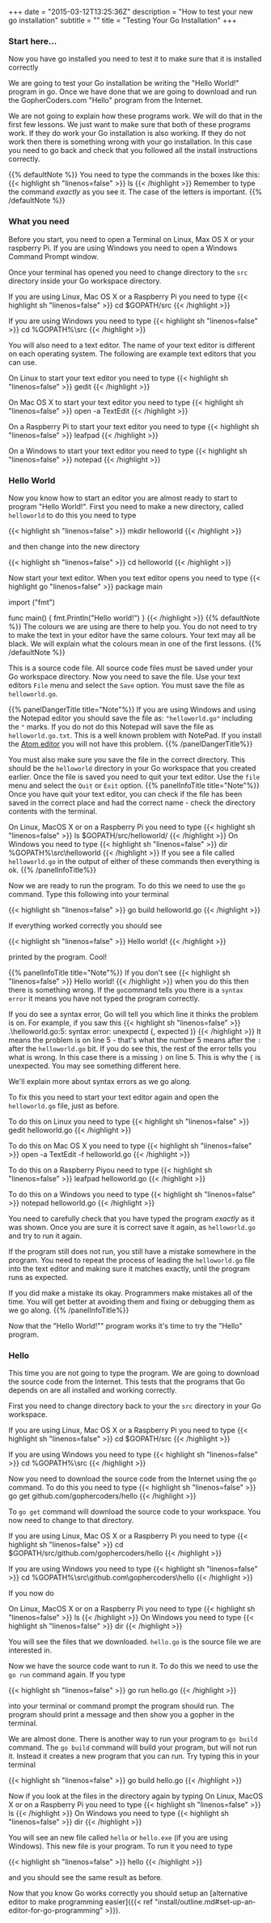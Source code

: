 +++
date = "2015-03-12T13:25:36Z"
description = "How to test your new go installation"
subtitle = ""
title = "Testing Your Go Installation"
+++
### Start here...
Now you have go installed you need to test it to make sure that it is installed
correctly

We are going to test your Go installation be writing the "Hello World!" program
in go. Once we have done that we are going to download and run the GopherCoders.com
"Hello" program from the Internet.

We are not going to explain how these programs work. We will do that in the
first few lessons. We just want to make sure that both of these programs work.
If they do work your Go installation is also working. If they do not work then
there is something wrong with your go installation. In this case you need to go
back and check that you followed all the install instructions correctly.

{{% defaultNote %}}
You need to type the commands in the boxes like this:
{{< highlight  sh "linenos=false" >}}
ls
{{< /highlight >}}
Remember to type the command _exactly_ as you see it. The case of
the letters is important.
{{% /defaultNote %}}

### What you need
Before you start, you need to open a Terminal on Linux, Max OS X or your
raspberry Pi. If you are using Windows you need to open a Windows Command Prompt
window.

Once your terminal has opened you need to change directory to the `src`
directory inside your Go workspace directory.

If you are using Linux, Mac OS X or a Raspberry Pi you need to type
{{< highlight  sh "linenos=false" >}}
cd $GOPATH/src
{{< /highlight >}}

If you are using Windows you need to type
{{< highlight  sh "linenos=false" >}}
cd %GOPATH%\src
{{< /highlight >}}

You will also need to a text editor. The name of your text editor is different on
each operating system. The following are example text editors that you can use.

On Linux to start your text editor you need to type
{{< highlight  sh "linenos=false" >}}
gedit
{{< /highlight >}}

On Mac OS X to start your text editor you need to type
{{< highlight  sh "linenos=false" >}}
open -a TextEdit
{{< /highlight >}}

On a Raspberry Pi to start your text editor you need to type
{{< highlight  sh "linenos=false" >}}
leafpad
{{< /highlight >}}

On a Windows to start your text editor you need to type
{{< highlight  sh "linenos=false" >}}
notepad
{{< /highlight >}}

### Hello World
Now you know how to start an editor you are almost ready to start to program
"Hello World!". First you need to make a new directory, called `helloworld`
to do this you need to type

{{< highlight  sh "linenos=false" >}}
mkdir helloworld
{{< /highlight >}}

and then change into the new directory

{{< highlight  sh "linenos=false" >}}
cd helloworld
{{< /highlight >}}

Now start your text editor. When you text editor opens you need to type
{{< highlight  go "linenos=false" >}}
package main

import ("fmt")

func main() {
    fmt.Println("Hello world!")
}
{{< /highlight >}}
{{% defaultNote %}}
The colours we are using are there to help you. You do not need to try to
make the text in your editor have the same colours. Your text may all
be black.
We will explain what the colours mean in one of the first lessons.
{{% /defaultNote %}}

This is a source code file. All source code files must be saved under your
Go workspace directory. Now you need to save the file. Use your text editors
`File` menu and select the `Save` option. You must save the file as `helloworld.go`.

{{% panelDangerTitle title="Note"%}}
If you are using Windows and using the Notepad editor you should save the file as:
`"helloworld.go"` including the `"` marks. If you do not do this Notepad will save
the file as `helloworld.go.txt`. This is a well known problem with NotePad.
If you install the [Atom editor](/install/atom/windows/) you will not have this
problem.
{{% /panelDangerTitle%}}

You must also make sure you save the file in the correct directory. This should
be the `helloworld` directory in your Go workspace that you created earlier.
Once the file is saved you need to quit your text editor. Use the `file` menu and
select the `Quit` or `Exit` option.
{{% panelInfoTitle title="Note"%}}
Once you have quit your text editor, you can check if the file has been saved in the
correct place and had the correct name - check the directory contents with the terminal.

On Linux, MacOS X or on a Raspberry Pi you need to type
{{< highlight  sh "linenos=false" >}}
ls $GOPATH/src/helloworld/
{{< /highlight >}}
On Windows you need to type
{{< highlight  sh "linenos=false" >}}
dir %GOPATH%\src\helloworld
{{< /highlight >}}
If you see a file called `helloworld.go` in the output of either of these commands
then everything is ok.
{{% /panelInfoTitle%}}

Now we are ready to run the program. To do this we need to use the `go` command.
Type this following into your terminal

{{< highlight  sh "linenos=false" >}}
go build helloworld.go
{{< /highlight >}}

If everything worked correctly you should see

{{< highlight  sh "linenos=false" >}}
Hello world!
{{< /highlight >}}

printed by the program. Cool!

{{% panelInfoTitle title="Note"%}}
If you don't see
{{< highlight  sh "linenos=false" >}}
Hello world!
{{< /highlight >}}
when you do this then there is something wrong. If the `go`command tells you
there is a `syntax error` it means you have not typed the program correctly.

If you do see a syntax error, Go will tell you which line it thinks the
problem is on. For example, if you saw this
{{< highlight  sh "linenos=false" >}}
.\helloworld.go:5: syntax error: unexpectd {, expected )}
{{< /highlight >}}
It means the problem is on line 5 - that's what the number 5 means after the `:`
after the `helloworld.go` bit. If you do see this, the rest of the error tells you
what is wrong. In this case there is a missing `)` on line 5. This is why the
`{` is unexpected. You may see something different here.

We'll explain more about syntax errors as we go along.

To fix this you need to start your text editor again and open the `helloworld.go`
file, just as before.

To do this on Linux you need to type
{{< highlight  sh "linenos=false" >}}
gedit helloworld.go
{{< /highlight >}}

To do this on Mac OS X you need to type
{{< highlight  sh "linenos=false" >}}
open -a TextEdit -f helloworld.go
{{< /highlight >}}

To do this on a Raspberry Piyou need to type
{{< highlight  sh "linenos=false" >}}
leafpad helloworld.go
{{< /highlight >}}

To do this on a Windows you need to type
{{< highlight  sh "linenos=false" >}}
notepad helloworld.go
{{< /highlight >}}

You need to carefully check that you have typed the program _exactly_ as it
was shown. Once you are sure it is correct save it again, as `helloworld.go`
and try to run it again.

If the program still does not run, you still have a mistake somewhere in the
program. You need to repeat the process of leading the `helloworld.go` file
into the text editor and making sure it matches exactly, until the program runs
as expected.

If you did make a mistake its okay. Programmers make mistakes all of the time.
You will get better at avoiding them and fixing or debugging them as we go along.
{{% /panelInfoTitle%}}

Now that the "Hello World!"" program works it's time to try the "Hello" program.

### Hello

This time you are not going to type the program. We are going to download the
source code from the Internet. This tests that the programs that Go depends on
are all installed and working correctly.

First you need to change directory back to your the `src` directory in your
Go workspace.

If you are using Linux, Mac OS X or a Raspberry Pi you need to type
{{< highlight  sh "linenos=false" >}}
cd $GOPATH/src
{{< /highlight >}}

If you are using Windows you need to type
{{< highlight  sh "linenos=false" >}}
cd %GOPATH%\src
{{< /highlight >}}

Now you need to download the source code from the Internet using the `go` command.
To do this you need to type
{{< highlight  sh "linenos=false" >}}
go get github.com/gophercoders/hello
{{< /highlight >}}

To `go get` command will download the source code to your workspace. You now need
to change to that directory.

If you are using Linux, Mac OS X or a Raspberry Pi you need to type
{{< highlight  sh "linenos=false" >}}
cd $GOPATH/src/github.com/gophercoders/hello
{{< /highlight >}}

If you are using Windows you need to type
{{< highlight  sh "linenos=false" >}}
cd %GOPATH%\src\github.com\gophercoders\hello
{{< /highlight >}}

If you now do

On Linux, MacOS X or on a Raspberry Pi you need to type
{{< highlight  sh "linenos=false" >}}
ls
{{< /highlight >}}
On Windows you need to type
{{< highlight  sh "linenos=false" >}}
dir
{{< /highlight >}}

You will see the files that we downloaded. `hello.go` is the source file we are
interested in.

Now we have the source code want to run it. To do this we need to use the `go run`
command again. If you type

{{< highlight  sh "linenos=false" >}}
go run hello.go
{{< /highlight >}}

into your terminal or command prompt the program should run. The program
should print a message and then show you a gopher in the terminal.

We are almost done. There is another way to run your program to `go build` command.
The `go build` command will build your program, but will not run it. Instead it
creates a new program that you can run. Try typing this in your terminal

{{< highlight  sh "linenos=false" >}}
go build hello.go
{{< /highlight >}}

Now if you look at the files in the directory again by typing
On Linux, MacOS X or on a Raspberry Pi you need to type
{{< highlight  sh "linenos=false" >}}
ls
{{< /highlight >}}
On Windows you need to type
{{< highlight  sh "linenos=false" >}}
dir
{{< /highlight >}}

You will see an new file called `hello` or `hello.exe` (if you are using Windows).
This new file is your program. To run it you need to type

{{< highlight  sh "linenos=false" >}}
hello
{{< /highlight >}}

and you should see the same result as before.

Now that you know Go works correctly you should setup an [alternative editor
to make programming easier]({{< ref "install/outline.md#set-up-an-editor-for-go-programming" >}}).
